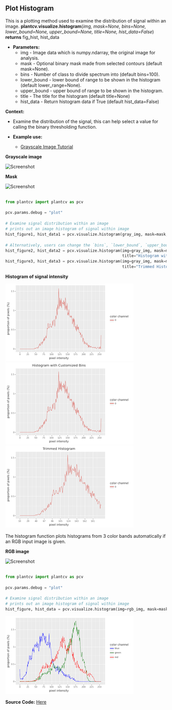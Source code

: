 ## Plot Histogram

This is a plotting method used to examine the distribution of signal within an image.
**plantcv.visualize.histogram**(*img, mask=None, bins=None, lower_bound=None, upper_bound=None, title=None, hist_data=False*)
**returns** fig_hist, hist_data

- **Parameters:**
    - img - Image data which is numpy.ndarray, the original image for analysis.
    - mask - Optional binary mask made from selected contours (default mask=None).
    - bins - Number of class to divide spectrum into (default bins=100).
    - lower_bound - lower bound of range to be shown in the histogram (default lower_range=None). 
    - upper_bound - upper bound of range to be shown in the histogram. 
    - title - The title for the histogram (default title=None) 
    - hist_data - Return histogram data if True (default hist_data=False)
    
**Context:**
- Examine the distribution of the signal, this can help select a value for calling the binary thresholding function.
    
- **Example use:**
    - [Grayscale Image Tutorial](tutorials/grayscale_tutorial.md)


**Grayscale image**

![Screenshot](img/documentation_images/histogram/01_hsv_saturation.jpg)

**Mask**

![Screenshot](img/documentation_images/histogram/mask.jpg)

```python

from plantcv import plantcv as pcv

pcv.params.debug = "plot"

# Examine signal distribution within an image
# prints out an image histogram of signal within image
hist_figure1, hist_data1 = pcv.visualize.histogram(gray_img, mask=mask, hist_data=True)

# Alternatively, users can change the `bins`, `lower_bound`, `upper_bound` and `title`.
hist_figure2, hist_data2 = pcv.visualize.histogram(img=gray_img, mask=mask, bins=256, 
                                                   title="Histogram with Customized Bins", hist_data=True)
hist_figure3, hist_data3 = pcv.visualize.histogram(img=gray_img, mask=mask, lower_bound=10, upper_bound=200,
                                                   title="Trimmed Histogram", hist_data=True)

```

**Histogram of signal intensity**

![Screenshot](img/documentation_images/histogram/gray_histogram_default.png)
![Screenshot](img/documentation_images/histogram/gray_histogram_bins.png)
![Screenshot](img/documentation_images/histogram/gray_histogram_trimmed.png)


The histogram function plots histograms from 3 color bands automatically if an RGB input image is given.

**RGB image**

![Screenshot](img/tutorial_images/vis/original_image.jpg)

```python

from plantcv import plantcv as pcv

pcv.params.debug = "plot"

# Examine signal distribution within an image
# prints out an image histogram of signal within image
hist_figure, hist_data = pcv.visualize.histogram(img=rgb_img, mask=mask, hist_data=True)

```
![Screenshot](img/documentation_images/histogram/RGB_histogram.png)

**Source Code:** [Here](https://github.com/danforthcenter/plantcv/blob/main/plantcv/plantcv/visualize/histogram.py)

